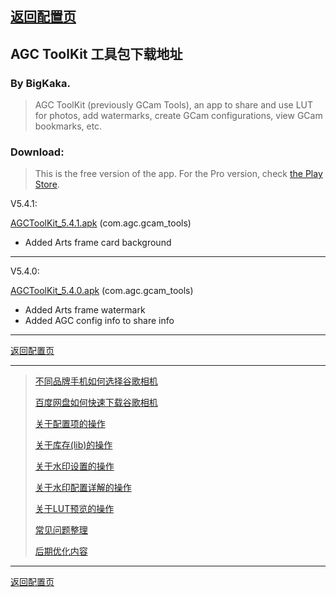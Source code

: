 <!-- title: 后期优化内容--> 
<!-- date:2023-12-21 --> 
## [返回配置页](patch.html)

## AGC ToolKit 工具包下载地址
 
### By BigKaka.
>AGC ToolKit (previously GCam Tools), an app to share and use LUT for photos, add watermarks, create GCam configurations, view GCam bookmarks, etc.

### Download:
> This is the free version of the app. For the Pro version, check [the Play Store](https://play.google.com/store/apps/details?id=com.agc.toolKit).

V5.4.1:

[AGCToolKit_5.4.1.apk](https://1-dontsharethislink.celsoazevedo.com/file/filesc/AGCToolKit_5.4.1.apk) (com.agc.gcam_tools)
- Added Arts frame card background

----
V5.4.0:

[AGCToolKit_5.4.0.apk](https://1-dontsharethislink.celsoazevedo.com/file/filesc/AGCToolKit_5.4.0.apk) (com.agc.gcam_tools)
- Added Arts frame watermark
- Added AGC config info to share info

----

[返回配置页](patch.html)

----
> [不同品牌手机如何选择谷歌相机](./details.html?md=gcam001) 
> 
> [百度网盘如何快速下载谷歌相机](./details.html?md=gcam002) 
> 
> [关于配置项的操作](./details.html?md=gcam003) 
>
> [关于库存(lib)的操作](./details.html?md=gcam004) 
>
> [关于水印设置的操作](./details.html?md=gcam005) 
>
> [关于水印配置详解的操作](./details.html?md=gcam006) 
>
> [关于LUT预览的操作](./details.html?md=gcam007) 
>
> [常见问题整理](./details.html?md=gcam900) 
>
> [后期优化内容](./details.html?md=gcam800) 
>

----
[返回配置页](patch.html)
